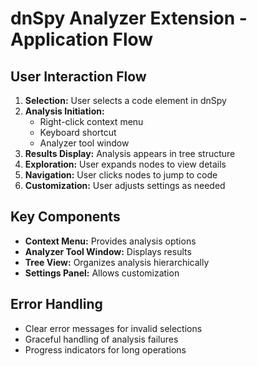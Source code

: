 # dnSpy Analyzer Extension - Application Flow

## User Interaction Flow

1. **Selection:** User selects a code element in dnSpy
2. **Analysis Initiation:**
   - Right-click context menu
   - Keyboard shortcut
   - Analyzer tool window
3. **Results Display:** Analysis appears in tree structure
4. **Exploration:** User expands nodes to view details
5. **Navigation:** User clicks nodes to jump to code
6. **Customization:** User adjusts settings as needed

## Key Components

- **Context Menu:** Provides analysis options
- **Analyzer Tool Window:** Displays results
- **Tree View:** Organizes analysis hierarchically
- **Settings Panel:** Allows customization

## Error Handling

- Clear error messages for invalid selections
- Graceful handling of analysis failures
- Progress indicators for long operations
